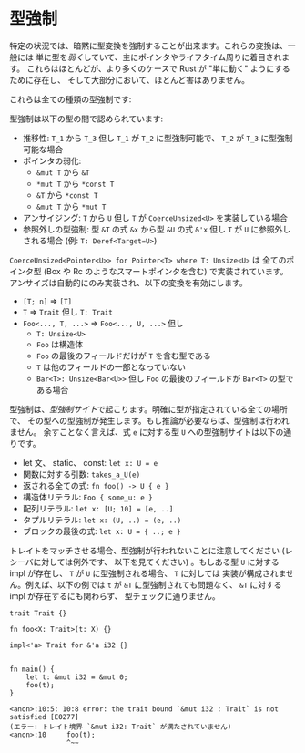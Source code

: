 <!--
# Coercions
-->

# 型強制

<!--
Types can implicitly be coerced to change in certain contexts. These changes are
generally just *weakening* of types, largely focused around pointers and
lifetimes. They mostly exist to make Rust "just work" in more cases, and are
largely harmless.
-->

特定の状況では、暗黙に型変換を強制することが出来ます。これらの変換は、一般には
単に型を*弱く*していて、主にポインタやライフタイム周りに着目されます。
これらはほとんどが、より多くのケースで Rust が "単に動く" ようにするために存在し、
そして大部分において、ほとんど害はありません。

<!--
Here's all the kinds of coercion:
-->

これらは全ての種類の型強制です:

<!--
Coercion is allowed between the following types:
-->

型強制は以下の型の間で認められています:

<!--
* Transitivity: `T_1` to `T_3` where `T_1` coerces to `T_2` and `T_2` coerces to
  `T_3`
* Pointer Weakening:
    * `&mut T` to `&T`
    * `*mut T` to `*const T`
    * `&T` to `*const T`
    * `&mut T` to `*mut T`
* Unsizing: `T` to `U` if `T` implements `CoerceUnsized<U>`
* Deref coercion: Expression `&x` of type `&T` to `&*x` of type `&U` if `T` derefs to `U` (i.e. `T: Deref<Target=U>`)
-->

* 推移性: `T_1` から `T_3` 但し `T_1` が `T_2` に型強制可能で、 `T_2` が `T_3` に型強制可能な場合
* ポインタの弱化:
    * `&mut T` から `&T`
    * `*mut T` から `*const T`
    * `&T` から `*const T`
    * `&mut T` から `*mut T`
* アンサイジング: `T` から `U` 但し `T` が `CoerceUnsized<U>` を実装している場合
* 参照外しの型強制: 型 `&T` の式 `&x` から型 `&U` の式 `&'x` 但し `T` が `U` に参照外しされる場合 (例: `T: Deref<Target=U>`)

<!--
`CoerceUnsized<Pointer<U>> for Pointer<T> where T: Unsize<U>` is implemented
for all pointer types (including smart pointers like Box and Rc). Unsize is
only implemented automatically, and enables the following transformations:
-->

`CoerceUnsized<Pointer<U>> for Pointer<T> where T: Unsize<U>` は
全てのポインタ型 (Box や Rc のようなスマートポインタを含む) で実装されています。
アンサイズは自動的にのみ実装され、以下の変換を有効にします。

<!--
* `[T; n]` => `[T]`
* `T` => `Trait` where `T: Trait`
* `Foo<..., T, ...>` => `Foo<..., U, ...>` where:
    * `T: Unsize<U>`
    * `Foo` is a struct
    * Only the last field of `Foo` has type involving `T`
    * `T` is not part of the type of any other fields
    * `Bar<T>: Unsize<Bar<U>>`, if the last field of `Foo` has type `Bar<T>`
-->

* `[T; n]` => `[T]`
* `T` => `Trait` 但し `T: Trait`
* `Foo<..., T, ...>` => `Foo<..., U, ...>` 但し
    * `T: Unsize<U>`
    * `Foo` は構造体
    * `Foo` の最後のフィールドだけが `T` を含む型である
    * `T` は他のフィールドの一部となっていない
    * `Bar<T>: Unsize<Bar<U>>` 但し `Foo` の最後のフィールドが `Bar<T>` の型である場合

<!--
Coercions occur at a *coercion site*. Any location that is explicitly typed
will cause a coercion to its type. If inference is necessary, the coercion will
not be performed. Exhaustively, the coercion sites for an expression `e` to
type `U` are:
-->

型強制は、*型強制サイト*で起こります。明確に型が指定されている全ての場所で、
その型への型強制が発生します。もし推論が必要ならば、型強制は行われません。
余すことなく言えば、式 `e` に対する型 `U` への型強制サイトは以下の通りです。

<!--
* let statements, statics, and consts: `let x: U = e`
* Arguments to functions: `takes_a_U(e)`
* Any expression that will be returned: `fn foo() -> U { e }`
* Struct literals: `Foo { some_u: e }`
* Array literals: `let x: [U; 10] = [e, ..]`
* Tuple literals: `let x: (U, ..) = (e, ..)`
* The last expression in a block: `let x: U = { ..; e }`
-->

* let 文、 static、 const: `let x: U = e`
* 関数に対する引数: `takes_a_U(e)`
* 返される全ての式: `fn foo() -> U { e }`
* 構造体リテラル: `Foo { some_u: e }`
* 配列リテラル: `let x: [U; 10] = [e, ..]`
* タプルリテラル: `let x: (U, ..) = (e, ..)`
* ブロックの最後の式: `let x: U = { ..; e }`

<!--
Note that we do not perform coercions when matching traits (except for
receivers, see below). If there is an impl for some type `U` and `T` coerces to
`U`, that does not constitute an implementation for `T`. For example, the
following will not type check, even though it is OK to coerce `t` to `&T` and
there is an impl for `&T`:
-->

トレイトをマッチさせる場合、型強制が行われないことに注意してください (レシーバに対しては例外です、
以下を見てください) 。もしある型 `U` に対する impl が存在し、 `T` が `U` に型強制される場合、 `T` に対しては
実装が構成されません。例えば、以下の例では `t` が `&T` に型強制されても問題なく、 `&T` に対する impl が存在するにも関わらず、
型チェックに通りません。

```rust,ignore
trait Trait {}

fn foo<X: Trait>(t: X) {}

impl<'a> Trait for &'a i32 {}


fn main() {
    let t: &mut i32 = &mut 0;
    foo(t);
}
```

```text
<anon>:10:5: 10:8 error: the trait bound `&mut i32 : Trait` is not satisfied [E0277]
(エラー: トレイト境界 `&mut i32: Trait` が満たされていません)
<anon>:10     foo(t);
              ^~~
```
